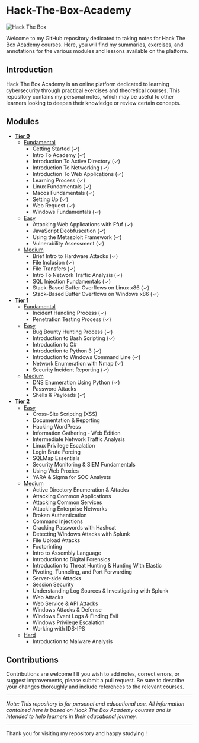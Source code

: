 # Hack-The-Box-Academy
 
![Hack The Box](https://www.hackthebox.eu/images/logo-htb.svg)
 
Welcome to my GitHub repository dedicated to taking notes for Hack The Box Academy courses. Here, you will find my summaries, exercises, and annotations for the various modules and lessons available on the platform.

## Introduction

Hack The Box Academy is an online platform dedicated to learning cybersecurity through practical exercises and theoretical courses. This repository contains my personal notes, which may be useful to other learners looking to deepen their knowledge or review certain concepts.

## Modules
- **[Tier 0](https://github.com/nolancarougepro/Hack-The-Box-Academy/tree/main/Tier%200)**
  - [Fundamental](https://github.com/nolancarougepro/Hack-The-Box-Academy/tree/main/Tier%200/Fundamental)
    - Getting Started (✓)
    - Intro To Academy (✓)
    - Introduction To Active Directory (✓)
    - Introduction To Networking (✓)
    - Introduction To Web Applications (✓)
    - Learning Process (✓)
    - Linux Fundamentals (✓)
    - Macos Fundamentals (✓)
    - Setting Up (✓)
    - Web Request (✓)
    - Windows Fundamentals (✓)
  - [Easy](https://github.com/nolancarougepro/Hack-The-Box-Academy/tree/main/Tier%200/Easy)
    - Attacking Web Applications with Ffuf (✓)
    - JavaScript Deobfuscation (✓)
    - Using the Metasploit Framework (✓)
    - Vulnerability Assessment (✓)
  - [Medium](https://github.com/nolancarougepro/Hack-The-Box-Academy/tree/main/Tier%200/Medium)
    - Brief Intro to Hardware Attacks (✓)
    - File Inclusion (✓)
    - File Transfers (✓)
    - Intro To Network Traffic Analysis (✓)
    - SQL Injection Fundamentals (✓)
    - Stack-Based Buffer Overflows on Linux x86 (✓)
    - Stack-Based Buffer Overflows on Windows x86 (✓)
- **[Tier 1](https://github.com/nolancarougepro/Hack-The-Box-Academy/tree/main/Tier%201)**
  - [Fundamental](https://github.com/nolancarougepro/Hack-The-Box-Academy/tree/main/Tier%201/Fundamental)
    - Incident Handling Process (✓)
    - Penetration Testing Process (✓)
  - [Easy](https://github.com/nolancarougepro/Hack-The-Box-Academy/tree/main/Tier%201/Easy)
    - Bug Bounty Hunting Process (✓)
    - Introduction to Bash Scripting (✓)
    - Introduction to C#
    - Introduction to Python 3 (✓)
    - Introduction to Windows Command Line (✓)
    - Network Enumeration with Nmap (✓)
    - Security Incident Reporting (✓)
  - [Medium](https://github.com/nolancarougepro/Hack-The-Box-Academy/tree/main/Tier%201/Medium)
    - DNS Enumeration Using Python (✓)
    - Password Attacks
    - Shells & Payloads (✓)
- **[Tier 2](https://github.com/nolancarougepro/Hack-The-Box-Academy/tree/main/Tier%202)**
  - [Easy](https://github.com/nolancarougepro/Hack-The-Box-Academy/tree/main/Tier%202/Easy)
    - Cross-Site Scripting (XSS)
    - Documentation & Reporting
    - Hacking WordPress
    - Information Gathering - Web Edition
    - Intermediate Network Traffic Analysis
    - Linux Privilege Escalation
    - Login Brute Forcing
    - SQLMap Essentials
    - Security Monitoring & SIEM Fundamentals
    - Using Web Proxies
    - YARA & Sigma for SOC Analysts
  - [Medium](https://github.com/nolancarougepro/Hack-The-Box-Academy/tree/main/Tier%202/Medium)
    - Active Directory Enumeration & Attacks
    - Attacking Common Applications
    - Attacking Common Services
    - Attacking Enterprise Networks
    - Broken Authentication
    - Command Injections
    - Cracking Passwords with Hashcat
    - Detecting Windows Attacks with Splunk
    - File Upload Attacks
    - Footprinting
    - Intro to Assembly Language
    - Introduction to Digital Forensics
    - Introduction to Threat Hunting & Hunting With Elastic
    - Pivoting, Tunneling, and Port Forwarding
    - Server-side Attacks
    - Session Security
    - Understanding Log Sources & Investigating with Splunk
    - Web Attacks
    - Web Service & API Attacks
    - Windows Attacks & Defense
    - Windows Event Logs & Finding Evil
    - Windows Privilege Escalation
    - Working with IDS-IPS
  - [Hard](https://github.com/nolancarougepro/Hack-The-Box-Academy/tree/main/Tier%202/Hard)
    - Introduction to Malware Analysis

## Contributions

Contributions are welcome ! If you wish to add notes, correct errors, or suggest improvements, please submit a pull request. Be sure to describe your changes thoroughly and include references to the relevant courses.

---

*Note: This repository is for personal and educational use. All information contained here is based on Hack The Box Academy courses and is intended to help learners in their educational journey.*

---

Thank you for visiting my repository and happy studying !
